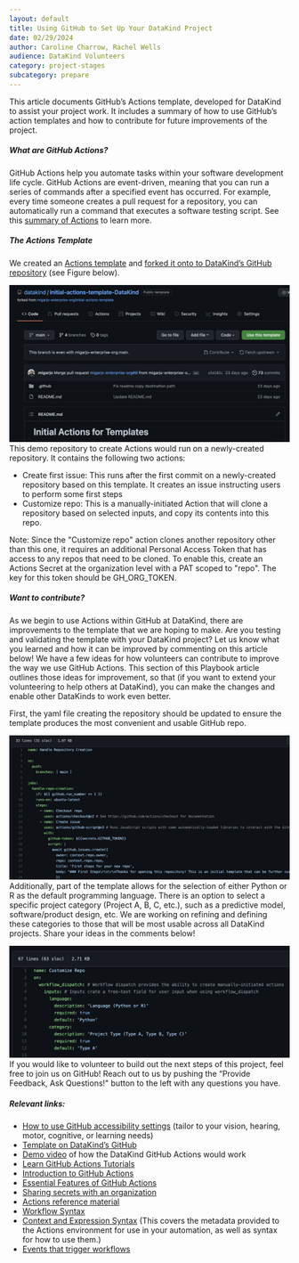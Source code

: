 ```yaml
---
layout: default
title: Using GitHub to Set Up Your DataKind Project
date: 02/29/2024
author: Caroline Charrow, Rachel Wells
audience: DataKind Volunteers
category: project-stages
subcategory: prepare
---
```


This article documents GitHub’s Actions template, developed for DataKind to assist your project work. It includes a summary of how to use GitHub’s action templates and how to contribute for future improvements of the project. 


##### What are GitHub Actions?


GitHub Actions help you automate tasks within your software development life cycle. GitHub Actions are event\-driven, meaning that you can run a series of commands after a specified event has occurred. For example, every time someone creates a pull request for a repository, you can automatically run a command that executes a software testing script. See this [summary of Actions](https://docs.github.com/en/actions/learn-github-actions/understanding-github-actions) to learn more.


##### The Actions Template


We created an [Actions template](https://github.com/migarjo-enterprise-org/initial-actions-template/blob/main/README.md) and [forked it onto to DataKind’s GitHub repository](https://github.com/datakind/initial-actions-template-DataKind) (see Figure below). 


![Template view on DataKind GitHub workspace](/public/img/action_template.png)
This demo repository to create Actions would run on a newly\-created repository. It contains the following two actions:


* Create first issue: This runs after the first commit on a newly\-created repository based on this template. It creates an issue instructing users to perform some first steps
* Customize repo: This is a manually\-initiated Action that will clone a repository based on selected inputs, and copy its contents into this repo.


Note: Since the "Customize repo" action clones another repository other than this one, it requires an additional Personal Access Token that has access to any repos that need to be cloned. To enable this, create an Actions Secret at the organization level with a PAT scoped to "repo". The key for this token should be GH\_ORG\_TOKEN.


##### Want to contribute?


As we begin to use Actions within GitHub at DataKind, there are improvements to the template that we are hoping to make. Are you testing and validating the template with your DataKind project? Let us know what you learned and how it can be improved by commenting on this article below! We have a few ideas for how volunteers can contribute to improve the way we use GitHub Actions. This section of this Playbook article outlines those ideas for improvement, so that (if you want to extend your volunteering to help others at DataKind), you can make the changes and enable other DataKinds to work even better. 


First, the yaml file creating the repository should be updated to ensure the template produces the most convenient and usable GitHub repo. 


![Template view on DataKind GitHub workspace](/public/img/yaml_file_1.png)
Additionally, part of the template allows for the selection of either Python or R as the default programming language. There is an option to select a specific project category (Project A, B, C, etc.), such as a predictive model, software/product design, etc. We are working on refining and defining these categories to those that will be most usable across all DataKind projects. Share your ideas in the comments below!


![Template view on DataKind GitHub workspace](/public/img/yaml_file_2.png)
If you would like to volunteer to build out the next steps of this project, feel free to join us on GitHub! Reach out to us by pushing the “Provide Feedback, Ask Questions!" button to the left with any questions you have.


##### Relevant links:


* [How to use GitHub accessibility settings](https://docs.github.com/en/account-and-profile/setting-up-and-managing-your-personal-account-on-github/managing-user-account-settings/managing-accessibility-settings) (tailor to your vision, hearing, motor, cognitive, or learning needs)
* [Template on DataKind’s GitHub](https://github.com/datakind/initial-actions-template-DataKind)
* [Demo video](https://drive.google.com/file/d/18a0KrAbRBzQyt6phHadjRqXPuPRk-q43/view?pli=1) of how the DataKind GitHub Actions would work
* [Learn GitHub Actions Tutorials](https://docs.github.com/en/actions/learn-github-actions)
* [Introduction to GitHub Actions](https://docs.github.com/en/actions/learn-github-actions/understanding-github-actions)
* [Essential Features of GitHub Actions](https://docs.github.com/en/actions/learn-github-actions/essential-features-of-github-actions)
* [Sharing secrets with an organization](https://docs.github.com/en/actions/using-workflows/sharing-workflows-secrets-and-runners-with-your-organization#sharing-secrets-within-an-organization)
* [Actions reference material](https://docs.github.com/en/actions)
* [Workflow Syntax](https://docs.github.com/en/actions/using-workflows/workflow-syntax-for-github-actions)
* [Context and Expression Syntax](https://docs.github.com/en/actions/learn-github-actions/contexts) (This covers the metadata provided to the Actions environment for use in your automation, as well as syntax for how to use them.)
* [Events that trigger workflows](https://docs.github.com/en/actions/using-workflows/events-that-trigger-workflows)